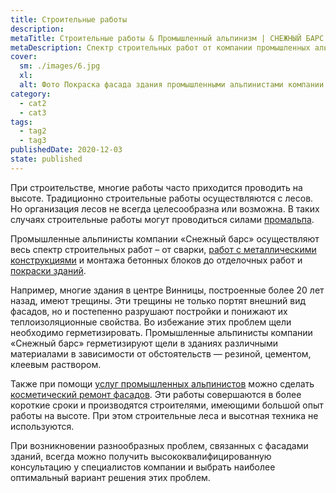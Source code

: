 ```yaml
---
title: Строительные работы
description: 
metaTitle: Cтроительные работы & Промышленный альпинизм | СНЕЖНЫЙ БАРС
metaDescription: Спектр строительных работ от компании промышленных альпинистов Снежный Барс ☎+38 (096)555-30-92
cover:
  sm: ./images/6.jpg
  xl: 
  alt: Фото Покраска фасада здания промышленными альпинистами компании "Снежный Барс"
category:
  - cat2
  - cat3
tags:
  - tag2
  - tag3
publishedDate: 2020-12-03
state: published    
---
```

При строительстве, многие работы часто приходится проводить на высоте. Традиционно строительные работы осуществляются с лесов. Но организация лесов не всегда целесообразна или возможна. В таких случаях строительные работы могут проводиться силами [промальпа](/promyshlennyi-alpinizm/ "Промышленный альпинизм").

Промышленные альпинисты компании «Снежный барс» осуществляют весь спектр строительных работ – от сварки, [работ с металлическими конструкциями](/pokraska-metalla) и монтажа бетонных блоков до отделочных работ и [покраски зданий](/pokraska-fasadov-i-zhelezobetonnyx-konstrukcij).

Например, многие здания в центре Винницы, построенные более 20 лет назад, имеют трещины. Эти трещины не только портят внешний вид фасадов, но и постепенно разрушают постройки и понижают их теплоизоляционные свойства. Во избежание этих проблем щели необходимо герметизировать. Промышленные альпинисты компании «Снежный барс» герметизируют щели в зданиях различными материалами в зависимости от обстоятельств — резиной, цементом, клеевым раствором.

Также при помощи [услуг промышленных альпинистов](/#services) можно сделать [косметический ремонт фасадов](/pokraska-fasada/ "Услуги опытных промышленных альпинистов по доступной цене"). Эти работы совершаются в более короткие сроки и производятся строителями, имеющими большой опыт работы на высоте. При этом строительные леса и высотная техника не используются.

При возникновении разнообразных проблем, связанных с фасадами зданий, всегда можно получить высококвалифицированную консультацию у специалистов компании и выбрать наиболее оптимальный вариант решения этих проблем.
